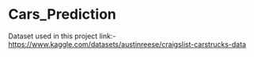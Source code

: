 # Cars_Prediction
Dataset used in this project link:- https://www.kaggle.com/datasets/austinreese/craigslist-carstrucks-data
